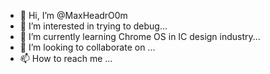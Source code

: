 - 👋 Hi, I’m @MaxHeadrO0m
- 👀 I’m interested in trying to debug...
- 🌱 I’m currently learning Chrome OS in IC design industry...
- 💞️ I’m looking to collaborate on ...
- 📫 How to reach me ...

<!---
MaxHeadrO0m/MaxHeadrO0m is a ✨ special ✨ repository because its `README.md` (this file) appears on your GitHub profile.
You can click the Preview link to take a look at your changes.
--->
